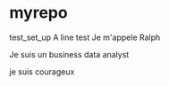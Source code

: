 # myrepo
test_set_up
A line test
Je m'appele Ralph

Je suis un business data analyst

je suis courageux